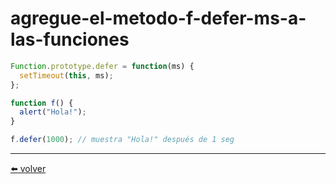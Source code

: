 # agregue-el-metodo-f-defer-ms-a-las-funciones

````js
Function.prototype.defer = function(ms) {
  setTimeout(this, ms);
};

function f() {
  alert("Hola!");
}

f.defer(1000); // muestra "Hola!" después de 1 seg
````

---
[⬅️ volver](https://github.com/VictorHugoAguilar/javascript-interview-questions-explained/blob/main/theory/prototypes/native-prototypes/readme.md#agregue-el-metodo-f-defer-ms-a-las-funciones)

